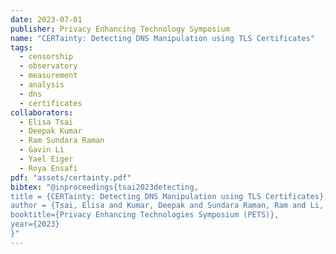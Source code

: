 ```yaml
---
date: 2023-07-01
publisher: Privacy Enhancing Technology Symposium
name: "CERTainty: Detecting DNS Manipulation using TLS Certificates"
tags:
  - censorship
  - observatory
  - measurement
  - analysis
  - dns
  - certificates
collaborators:
  - Elisa Tsai
  - Deepak Kumar
  - Ram Sundara Raman
  - Gavin Li
  - Yael Eiger
  - Roya Ensafi
pdf: "assets/certainty.pdf"
bibtex: "@inproceedings{tsai2023detecting,
title = {CERTainty: Detecting DNS Manipulation using TLS Certificates},
author = {Tsai, Elisa and Kumar, Deepak and Sundara Raman, Ram and Li, Gavin and Eiger, Yael and Ensafi, Roya},
booktitle={Privacy Enhancing Technologies Symposium (PETS)},
year={2023}
}"
---
```

